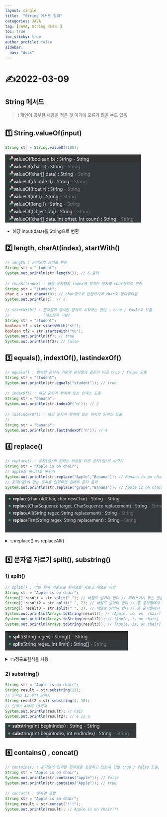 ```yaml
---
layout: single
title:  "String 메서드 정리"
categories: JAVA 
tag: [JAVA, String 메서드 ]
toc: true
toc_sticky: true
author_profile: false
sidebar:
  nav: "docs"
---
```


# ✍2022-03-09

## String 메서드

<!--Quote-->
> ❗ 개인이 공부한 내용을 적은 것 이기에 오류가 많을 수도 있음



## 1️⃣ String.valueOf(input)

```java
String str = String.valueOf(100);
```

![1.png](/assets/images/posts/2022-03-09/1.png)

- 해당 input(data)를 String으로 변환

## **2️⃣ length, charAt(index), startWith()**

```java
// length : 문자열의 길이를 반환 
String str = "student";
System.out.println(str.length()); // 6 출력

// charAt(index) : 해당 문자열의 index에 위치한 문자를 char형으로 반환
String str = "student";
char c = str.charAt(0); // char형으로 반환하기에 char로 받아줘야함
System.out.println(c); // s

// startWith() : 문자열이 명시한 문자로 시작하는 판단 → true / fasle로 도출
//               (대소문자 구분)
String str = "student";
boolean tf = str.startsWith("st");  
boolean tf2 = str.startsWith("tu"); 
System.out.println(tf); // true
System.out.println(tf2); // false
```

## 3️⃣ equals(), indextOf(), lastindexOf()

```java
// equals() : 입력한 문자가 기존의 문자열과 같은지 비교 true / false 도출
String str = "student";
System.out.println(str.equals("student")); // true

// indexOf() : 해당 문자가 위치해 있는 인덱스 도출 
String str = "banana";
System.out.println(str.indexOf('n')); // 2 

// lastindexOf() : 해당 문자가 위치해 있는 마지막 인덱스 도출
// 
String str = "banana";
System.out.println(str.lastIndexOf('n')); // 4
```

## 4️⃣ replace()

```java
// replace() : 문자(열)의 원하는 부분을 다른 문자(열)로 바꾸기 
String str = "Apple is on chair";
// apple을 바나나로 바꾸기 
System.out.println(str.replace("Apple","Banana")); // Banana is on chair
// 문자(열)에 없는 문자를 입력하면 원래의 문자 출력 
System.out.println(str.replace("grape","Banana")); // Apple is on chair

```

![2.png](/assets/images/posts/2022-03-09/2.png)

<details>
<summary>👈replace() vs replaceAll() </summary>
<div markdown="1">       
[https://jamesdreaming.tistory.com/85](https://jamesdreaming.tistory.com/85)
</div>
</details> 


## 5️⃣ 문자열 자르기 split(), substring()

### 1)  split()

```java
// split() : 어떤 문자 기준으로 문자열을 자르고 배열로 리턴
String str = "Apple is on chair";
String[] result = str.split(" "); // 배열로 받아야 한다 // 띄어쓰기가 있는 만큼 출력
String[] result2 = str.split(" ", 2); // 배열로 받아야 한다 // 총 문자열에서 띄어쓰기 2개
String[] result3 = str.split(" ", 3); // 배열로 받아야 한다 // 총 문자열에서 띄어쓰기 3개
System.out.println(Arrays.toString(result)); // [Apple, is, on, chair] 
System.out.println(Arrays.toString(result2)); // [Apple, is on chair] 
System.out.println(Arrays.toString(result3)); // [Apple, is, on chair]
```

![3.png](/assets/images/posts/2022-03-09/3.png)


<details>
<summary>👈정규표현식을 사용 </summary>
<div markdown="1">       
[https://codechacha.com/ko/java-regex/](https://codechacha.com/ko/java-regex/)
</div>
</details> 


### 2)  substring()

```java
String str = "Apple is on chair";
String result = str.substring(13); 
// 인덱스 13 부터 끝까지 
String result2 = str.substring(4, 10); 
// 인덱스 4부터 10까지 
System.out.println(result); // hair
System.out.println(result2); // e is o
```

![4.png](/assets/images/posts/2022-03-09/4.png)

## 6️⃣ contains() , concat()

```java
// contains() : 문자열이 입력한 문자열을 포함하고 있는지 판별 true / false 도출, 대소문자 비교
String str = "Apple is on chair";
System.out.println(str.contains("apple")); // false
System.out.println(str.contains("Apple")); // true

// concat() : 문자열 결합
String str = "Apple is on chair";
String result = str.concat("!!!");
System.out.println(result); // Apple is on chair!!!
```